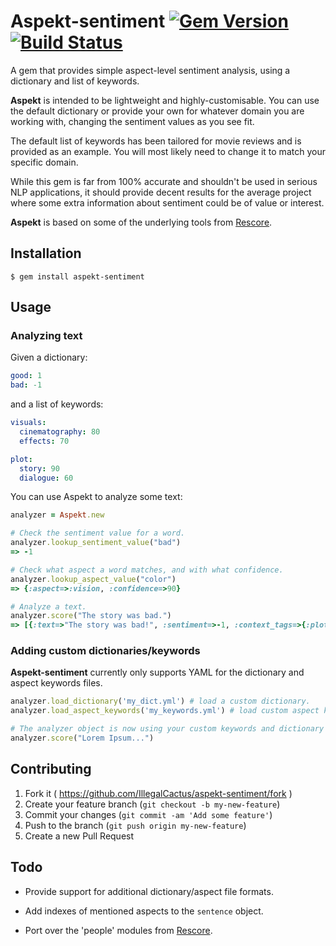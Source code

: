 # Aspekt-sentiment [![Gem Version](https://badge.fury.io/rb/aspekt-sentiment.svg)](http://badge.fury.io/rb/aspekt-sentiment) [![Build Status](https://travis-ci.org/IllegalCactus/aspekt-sentiment.svg?branch=master)](https://travis-ci.org/IllegalCactus/aspekt-sentiment)

A gem that provides simple aspect-level sentiment analysis, using a dictionary and list of keywords.

**Aspekt** is intended to be lightweight and highly-customisable. You can use the default dictionary or provide your own for whatever domain you are working with, changing the sentiment values as you see fit.

The default list of keywords has been tailored for movie reviews and is provided as an example. You will most likely need to change it to match your specific domain.

While this gem is far from 100% accurate and shouldn't be used in serious NLP applications, it should provide decent results for the average project where some extra information about sentiment could be of value or interest.

**Aspekt** is based on some of the underlying tools from [Rescore](https://github.com/charlieegan3/rescore).

## Installation

	$ gem install aspekt-sentiment

## Usage

### Analyzing text

Given a dictionary:

```yml
good: 1
bad: -1
```

and a list of keywords:

```yml
visuals:
  cinematography: 80
  effects: 70

plot:
  story: 90
  dialogue: 60
```

You can use Aspekt to analyze some text:

```ruby
analyzer = Aspekt.new

# Check the sentiment value for a word.
analyzer.lookup_sentiment_value("bad")
=> -1

# Check what aspect a word matches, and with what confidence.
analyzer.lookup_aspect_value("color")
=> {:aspect=>:vision, :confidence=>90}

# Analyze a text.
analyzer.score("The story was bad.")
=> [{:text=>"The story was bad!", :sentiment=>-1, :context_tags=>{:plot=>100}, :emphasis=>1.0}]
```

### Adding custom dictionaries/keywords

**Aspekt-sentiment** currently only supports YAML for the dictionary and aspect keywords files.

```ruby
analyzer.load_dictionary('my_dict.yml') # load a custom dictionary.
analyzer.load_aspect_keywords('my_keywords.yml') # load custom aspect keywords.

# The analyzer object is now using your custom keywords and dictionary for the scoring.
analyzer.score("Lorem Ipsum...")
```

## Contributing

1. Fork it ( https://github.com/IllegalCactus/aspekt-sentiment/fork )
2. Create your feature branch (`git checkout -b my-new-feature`)
3. Commit your changes (`git commit -am 'Add some feature'`)
4. Push to the branch (`git push origin my-new-feature`)
5. Create a new Pull Request

## Todo

* Provide support for additional dictionary/aspect file formats.

* Add indexes of mentioned aspects to the `sentence` object.

* Port over the 'people' modules from [Rescore](https://github.com/charlieegan3/rescore).
